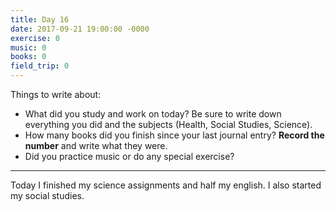 ```yaml
---
title: Day 16
date: 2017-09-21 19:00:00 -0000
exercise: 0
music: 0
books: 0
field_trip: 0
---
```

Things to write about:

* What did you study and work on today? Be sure to write down everything you did and the subjects (Health, Social Studies, Science).
* How many books did you finish since your last journal entry? **Record the number** and write what they were.
* Did you practice music or do any special exercise?

***

Today I finished my science assignments and half my english. I also started my social studies.
